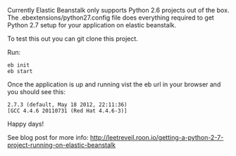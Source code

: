 Currently Elastic Beanstalk only supports Python 2.6 projects out of the box. The .ebextensions/python27.config
file does everything required to get Python 2.7 setup for your application on elastic beanstalk.

To test this out you can git clone this project.

Run:

```
eb init
eb start
``` 


Once the application is up and running vist the eb url in your browser and you should see this:

```
2.7.3 (default, May 18 2012, 22:11:36) 
[GCC 4.4.6 20110731 (Red Hat 4.4.6-3)]
```

Happy days!

See blog post for more info: <http://leetreveil.roon.io/getting-a-python-2-7-project-running-on-elastic-beanstalk>
